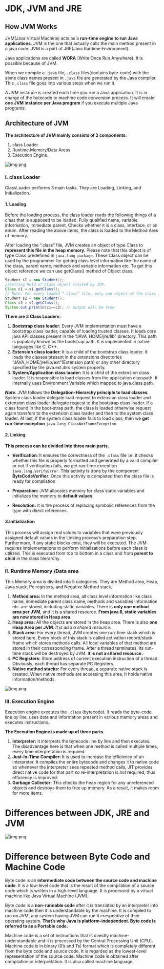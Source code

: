 # JDK, JVM and JRE
## How JVM Works
JVM(Java Virtual Machine) acts as a **run-time engine to run Java applications**. JVM is the one that actually calls the 
main method present in a java code. JVM is a part of JRE(Java Runtime Environment).

Java applications are called **WORA** (Write Once Run Anywhere). It is possible because of JVM.

When we compile a `.java` file, `.class` files(contains byte-code) with the same class names present in `.java` file 
are generated by the Java compiler. This `.class` file goes into various steps when we run it.

A JVM instance is created each time you run a Java application. It is in charge of the bytecode to machine code 
conversion process. It will create **one JVM instance per Java program** if you execute multiple Java programs.

## Architecture of JVM
**The architecture of JVM mainly consists of 3 components:**
1. class Loader
2. Runtime Memory/Data Areas
3. Execution Engine.

![img.png](../Images/Jvm_architecture.png)

### I. class Loader
ClassLoader performs 3 main tasks. They are Loading, Linking, and Initialization.

#### 1. Loading
Before the loading process, the class loader reads the following things of a class that is supposed to be loaded. 
Fully qualified name, variable information, Immediate parent, Checks whether it is a class, interface, or an enum. 
After reading the above items, the class is loaded to the Method Ares of memory.

After loading the “.class” file, JVM creates an object of type Class to **represent this file in the heap memory**. 
Please note that this object is of type Class predefined in `java.lang package`. These Class object can be used by the 
programmer for getting class level information like the name of the class, parent name, methods and variable information 
etc. To get this object reference we can use getClass() method of Object class.

```java
Student s1 = new Student();
//Getting hold of Class object created by JVM.
Class c1 = s1.getClass();
// Note: For every loaded “.class” file, only one object of the class is created.
Student s2 = new Student();
Class c2 = s2.getClass();
System.out.println(c1==c2); // output will be true
```
**There are 3 Class Loaders:**
1. **Bootstrap class loader:** Every JVM implementation must have a bootstrap class loader, capable of loading trusted 
classes. It loads core java API classes present in the “JAVA_HOME/jre/lib” directory. This path is popularly known as 
the bootstrap path. It is implemented in native languages like C, C++.
2. **Extension class loader:** It is a child of the bootstrap class loader. It loads the classes present in the 
extensions directories “JAVA_HOME/jre/lib/ext”(Extension path) or any other directory specified by the java.ext.dirs 
system property.
3. **System/Application class loader:** It is a child of the extension class loader. It is responsible to load classes 
from the application classpath. It internally uses Environment Variable which mapped to java.class.path.

_**Note**_: JVM follows the **Delegation-Hierarchy principle to load classes**. System class loader delegate load 
request to extension class loader and extension class loader delegate request to the bootstrap class loader. If a 
class found in the boot-strap path, the class is loaded otherwise request again transfers to the extension class loader 
and then to the system class loader. At last, if the system class loader fails to load class, 
then we **get run-time exception** `java.lang.ClassNotFoundException`. 

#### 2. Linking
**This process can be divided into three main parts.**
* **Verification**: It ensures the correctness of the `.class` file i.e. it checks whether this file is properly formatted 
and generated by a valid compiler or not.If verification fails, we get run-time exception `java.lang.VerifyError`. 
This activity is done by the component **ByteCodeVerifier**. Once this activity is completed then the class file is 
ready for compilation.

* **Preparation:**  JVM allocates memory for class static variables and initializes the memory to **default values.**

* **Resolution:** It is the process of replacing symbolic references from the type with direct references.

#### 3.Initialization
This process will assign real values to variables that were previously assigned default values in the Linking process’s 
preparation step. Furthermore, if any static blocks exist, they will be executed. The JVM requires implementations to 
perform initializations before each class is utilized. 
This is executed from top to bottom in a class and from **parent to child** in the class hierarchy.

### II.  Runtime Memory /Data area
This Memory area is divided into 5 categories. They are Method area, Heap, Java stack, Pc registers, and Negative 
Method stack.
1. **Method area:** In the method area, all class level information like class name, immediate parent class name, 
methods and variables information etc. are stored, including static variables. There is **only one method area per JVM**, 
and it is a shared resource. **From java 8, static variables are now stored in Heap area**.
2. **Heap area:** All the objects are stored in the heap area. There is also **one Heap Area per JVM**. 
_It is also a shared resource_.
3. **Stack area:** For every thread, JVM creates one run-time stack which is stored here. Every block of this stack is 
called activation record/stack frame which stores methods calls. All local variables of that method are stored in 
their corresponding frame. After a thread terminates, its run-time stack will be destroyed by JVM. 
**It is not a shared resource.**
4. **PC Registers:** Store address of current execution instruction of a thread. Obviously, each thread has separate 
PC Registers.
5. **Native method stacks:** For every thread, a separate native stack is created. When native methods are accessing 
this area, It holds native information/methods.

![img.png](../Images/JVM_Memory.png)

### III. Execution Engine
Execution engine executes the `.class` (bytecode). It reads the byte-code line by line, uses data and information 
present in various memory areas and executes instructions.

**The Execution Engine is made up of three parts.**
1. **Interpreter:** It interprets the bytecode line by line and then executes. The disadvantage here is that when one 
method is called multiple times, every time interpretation is required.
2. **Just-In-Time Compiler:** It is used to increase the efficiency of an interpreter. It compiles the entire bytecode 
and changes it to native code so whenever the interpreter sees repeated method calls, JIT provides direct native code 
for that part so re-interpretation is not required, thus efficiency is improved.
3. **Garbage Collector:** This checks the heap region for any unreferenced objects and destroys them to free up memory. 
As a result, it makes room for more items.

# Differences between JDK, JRE and JVM
![img.png](../Images/diff_jdk_jre_jvm.png)

# Difference between Byte Code and Machine Code
Byte code is an **intermediate code between the source code and machine code**. It is a low-level code that is the result 
of the compilation of a source code which is written in a high-level language. It is processed by a virtual machine 
like Java Virtual Machine (JVM).

Byte code is a **non-runnable code** after it is translated by an interpreter into machine code then it is 
understandable by the machine. It is compiled to run on JVM, any system having JVM can run it irrespective of their 
operating system. **That’s why Java is platform-independent. Byte code is referred to as a Portable code.**

Machine code is a set of instructions that is directly machine-understandable and it is processed by the Central 
Processing Unit (CPU). Machine code is in binary (0’s and 1’s) format which is completely different from the byte code 
and source code. It is regarded as the lowest-level representation of the source code. Machine code is obtained after 
compilation or interpretation. It is also called machine language.






